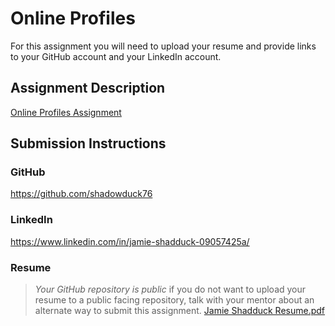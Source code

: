 # Online Profiles
For this assignment you will need to upload your resume and provide links to your GitHub account and your LinkedIn account.

## Assignment Description
[Online Profiles Assignment](https://education.launchcode.org/liftoff/modules/assignments/online-profiles)

## Submission Instructions
 
### GitHub
https://github.com/shadowduck76
 
### LinkedIn
https://www.linkedin.com/in/jamie-shadduck-09057425a/

### Resume


> *Your GitHub repository is public* if you do not want to upload your resume to a public facing repository, talk with your mentor about an alternate way to submit this assignment.
[Jamie Shadduck Resume.pdf](https://github.com/shadowduck76/liftoff-assignments/files/10240542/Jamie.Shadduck.Resume.pdf)
